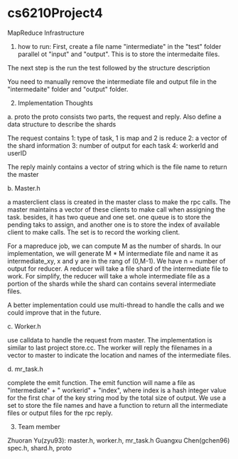# cs6210Project4
MapReduce Infrastructure

1. how to run:
First, create a file name "intermediate" in the "test" folder parallel ot "input" and "output". This is to store the intermedaite files.

The next step is the run the test followed by the structure description

You need to manually remove the intermediate file and output file in the "intermedaite" folder and "output" folder.

2. Implementation Thoughts

a. proto
the proto consists two parts, the request and reply. Also define a data structure to describe the shards

The request contains 
1: type of task, 1 is map and 2 is reduce
2: a vector of the shard information
3: number of output for each task
4: workerId and userID

The reply mainly contains a vector of string which is the file name to return the master

b. Master.h

a masterclient class is created in the master class to make the rpc calls. The master maintains a vector of these clients to make call when assigning the task.
besides, it has two queue and one set. one queue is to store the pending taks to assign, and another one is to store the index of available client to make calls.
The set is to record the working client.

For a mapreduce job, we can compute M as the number of shards. In our implementation, we will generate M * M intermediate file and name it as intermediate_xy, x and y are
in the rang of (0,M-1). We have n = number of output for reducer. A reducer will take a file shard of the intermediate file to work. For simplify, the reducer will take a 
whole intermediate file as a portion of the shards while the shard can contains several intermediate files.

A better implementation could use multi-thread to handle the calls and we could improve that in the future.

c. Worker.h

use calldata to handle the request from master. The implementation is similar to last project store.cc.
The worker will reply the filenames in a vector to master to indicate the location and names of the intermediate files.

d. mr_task.h

complete the emit function. The emit function will name a file as "intermediate" + " workerid" + "index", where index is a hash integer value for the first char of the key string mod 
by the total size of output. We use a set to store the file names and have a function to return all the intermediate files or output files for the rpc reply.


3. Team member

Zhuoran Yu(zyu93): master.h, worker.h, mr_task.h
Guangxu Chen(gchen96) spec.h, shard.h, proto

